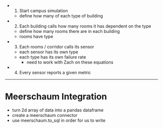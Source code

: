 - 1. Start campus simulation
  - define how many of each type of building
- 2. Each building calls how many rooms it has dependent on the type
  - define how many rooms there are in each building
  - rooms have type
- 3. Each rooms /  corridor calls its sensor
  - each sensor has its own type
  - each type has its own failure rate
    - need to work with Zach on these equations
- 4. Every sensor reports a given metric
---
# Meerschaum Integration

- turn 2d array of data into a pandas dataframe
- create a meerschaum connector
- use meerschaum.to_sql in order for us to write

